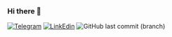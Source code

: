 ### Hi there 👋

<!--
**vadimvatsenko/vadimvatsenko** is a ✨ _special_ ✨ repository because its `README.md` (this file) appears on your GitHub profile.

Here are some ideas to get you started:

- 🔭 I’m currently working on ...
- 🌱 I’m currently learning ...
- 👯 I’m looking to collaborate on ...
- 🤔 I’m looking for help with ...
- 💬 Ask me about ...
- 📫 How to reach me: ...
- 😄 Pronouns: ...
- ⚡ Fun fact: ...
-->


[![Telegram](https://img.shields.io/badge/-Telegram-090909?style=for-the-badge&logo=telegram&logoColor=27A0D9)](https://t.me/VadymVatsenko)
[![LinkEdin](https://img.shields.io/badge/-LinkEdin-090909?style=for-the-badge&logo=LinkEdin&logoColor=27A0D9)](https://www.linkedin.com/in/vadym-vatsenko-667498242/)
![GitHub last commit (branch)](https://img.shields.io/github/last-commit/https%3A%2F%2Fgithub.com%2Fvadimvatsenko/https%3A%2F%2Fgithub.com%2Fvadimvatsenko%2FPacman/https%3A%2F%2Fgithub.com%2Fvadimvatsenko%2FPacman%2Fbranches)


